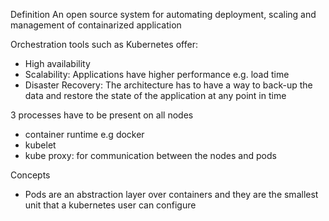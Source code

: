 Definition
An open source system for automating deployment, scaling and management of containarized application

Orchestration tools such as Kubernetes offer:
- High availability
- Scalability: Applications have higher performance e.g. load time
- Disaster Recovery: The architecture has to have a way to back-up the data and restore the state of the application at any point in time

3 processes have to be present on all nodes
- container runtime e.g docker
- kubelet
- kube proxy: for communication between the nodes and pods

Concepts
- Pods are an abstraction layer over containers and they are the smallest
    unit that a kubernetes user can configure

    